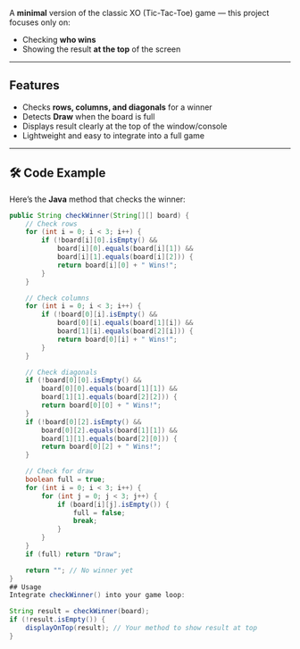 A **minimal** version of the classic XO (Tic-Tac-Toe) game — this project focuses only on:
- Checking **who wins**
- Showing the result **at the top** of the screen

---

##  Features
-  Checks **rows, columns, and diagonals** for a winner  
-  Detects **Draw** when the board is full  
-  Displays result clearly at the top of the window/console  
-  Lightweight and easy to integrate into a full game

---

## 🛠 Code Example
Here’s the **Java** method that checks the winner:

```java
public String checkWinner(String[][] board) {
    // Check rows
    for (int i = 0; i < 3; i++) {
        if (!board[i][0].isEmpty() && 
            board[i][0].equals(board[i][1]) && 
            board[i][1].equals(board[i][2])) {
            return board[i][0] + " Wins!";
        }
    }

    // Check columns
    for (int i = 0; i < 3; i++) {
        if (!board[0][i].isEmpty() && 
            board[0][i].equals(board[1][i]) && 
            board[1][i].equals(board[2][i])) {
            return board[0][i] + " Wins!";
        }
    }

    // Check diagonals
    if (!board[0][0].isEmpty() && 
        board[0][0].equals(board[1][1]) && 
        board[1][1].equals(board[2][2])) {
        return board[0][0] + " Wins!";
    }
    if (!board[0][2].isEmpty() && 
        board[0][2].equals(board[1][1]) && 
        board[1][1].equals(board[2][0])) {
        return board[0][2] + " Wins!";
    }

    // Check for draw
    boolean full = true;
    for (int i = 0; i < 3; i++) {
        for (int j = 0; j < 3; j++) {
            if (board[i][j].isEmpty()) {
                full = false;
                break;
            }
        }
    }
    if (full) return "Draw";

    return ""; // No winner yet
}
## Usage
Integrate checkWinner() into your game loop:

String result = checkWinner(board);
if (!result.isEmpty()) {
    displayOnTop(result); // Your method to show result at top
}
